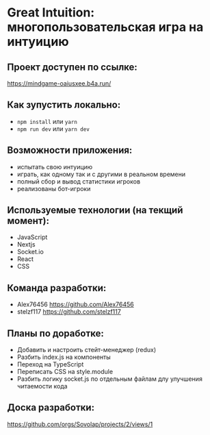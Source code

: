 # Great Intuition: многопользовательская игра на интуицию

## Проект доступен по ссылке:

https://mindgame-oaiusxee.b4a.run/

## Как зупустить локально:

- `npm install` или `yarn`
- `npm run dev` или `yarn dev`

## Возможности приложения:

- испытать свою интуицию
- играть, как одному так и с другими в реальном времени
- полный сбор и вывод статистики игроков
- реализованы бот-игроки

## Используемые технологии (на текщий момент):

- JavaScript
- Nextjs
- Socket.io
- React
- CSS

## Команда разработки:

- Alex76456 https://github.com/Alex76456
- stelzf117 https://github.com/stelzf117

## Планы по доработке:

- Добавить и настроить стейт-менеджер (redux)
- Разбить index.js на компоненты
- Переход на TypeScript
- Переписать CSS на style.module
- Разбить логику socket.js по отдельным файлам длу улучшения читаемости кода

## Доска разработки:

https://github.com/orgs/Sovolap/projects/2/views/1
